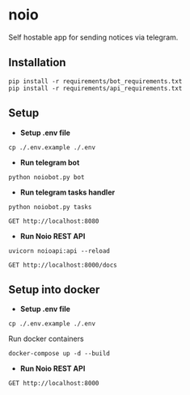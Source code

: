 # noio
Self hostable app for sending notices via telegram. 

## Installation
```shell
pip install -r requirements/bot_requirements.txt
pip install -r requirements/api_requirements.txt
```

## Setup
* **Setup .env file**
```shell
cp ./.env.example ./.env
```
* **Run telegram bot**
```shell
python noiobot.py bot
```
* **Run telegram tasks handler**
```shell
python noiobot.py tasks
```
```http
GET http://localhost:8080
```
* **Run Noio REST API**
```shell
uvicorn noioapi:api --reload
```
```http
GET http://localhost:8000/docs
```

## Setup into docker
* **Setup .env file**
```shell
cp ./.env.example ./.env
```
Run docker containers
```shell
docker-compose up -d --build
```
* **Run Noio REST API**
```http
GET http://localhost:8000
```